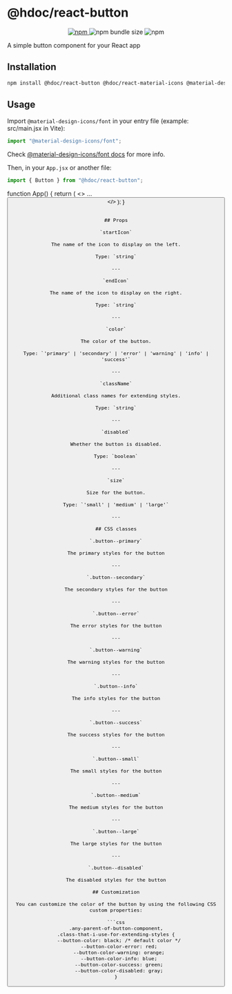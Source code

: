 # @hdoc/react-button

<p align="center">
  <a href="https://www.npmjs.com/package/@hdoc/react-button">
    <img alt="npm" src="https://img.shields.io/npm/v/%40hdoc%2Freact-button">
  </a>
  <img alt="npm bundle size" src="https://img.shields.io/bundlephobia/minzip/%40hdoc%2Freact-button">
  <img alt="npm" src="https://img.shields.io/npm/dm/%40hdoc%2Freact-button">
</p>

A simple button component for your React app

## Installation

```bash
npm install @hdoc/react-button @hdoc/react-material-icons @material-design-icons/font
```

## Usage

Import `@material-design-icons/font` in your entry file (example: src/main.jsx in Vite):

```js
import "@material-design-icons/font";
```

Check [@material-design-icons/font docs](https://www.npmjs.com/package/@material-design-icons/font#usage) for more info.

Then, in your `App.jsx` or another file:

```jsx
import { Button } from "@hdoc/react-button";
```

function App() {
  return (
    <>
      ...
      <Button size="large" color="primary" />
    </>
  );
}
```

## Props

`startIcon`

The name of the icon to display on the left.

Type: `string`

---

`endIcon`

The name of the icon to display on the right.

Type: `string`

---

`color`

The color of the button.

Type: `'primary' | 'secondary' | 'error' | 'warning' | 'info' | 'success'`

---

`className`

Additional class names for extending styles.

Type: `string`

---

`disabled`

Whether the button is disabled.

Type: `boolean`

---

`size`

Size for the button.

Type: `'small' | 'medium' | 'large'`

---

## CSS classes

`.button--primary`

The primary styles for the button

---

`.button--secondary`

The secondary styles for the button

---

`.button--error`

The error styles for the button

---

`.button--warning`

The warning styles for the button

---

`.button--info`

The info styles for the button

---

`.button--success`

The success styles for the button

---

`.button--small`

The small styles for the button

---

`.button--medium`

The medium styles for the button

---

`.button--large`

The large styles for the button

---

`.button--disabled`

The disabled styles for the button

## Customization

You can customize the color of the button by using the following CSS custom properties:

```css
.any-parent-of-button-component,
.class-that-i-use-for-extending-styles {
  --button-color: black; /* default color */
  --button-color-error: red;
  --button-color-warning: orange;
  --button-color-info: blue;
  --button-color-success: green;
  --button-color-disabled: gray;
}
```
